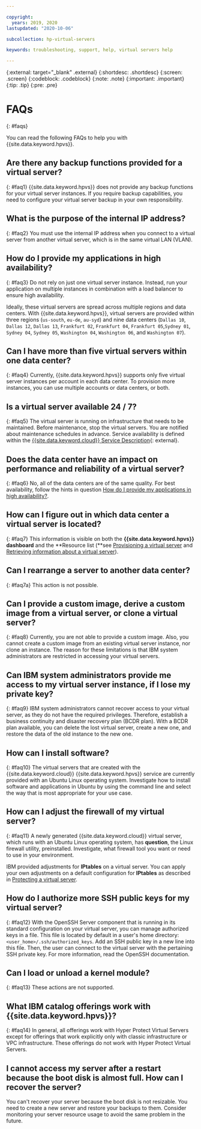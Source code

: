 ```yaml
---

copyright:
  years: 2019, 2020
lastupdated: "2020-10-06"

subcollection: hp-virtual-servers

keywords: troubleshooting, support, help, virtual servers help

---
```


{:external: target="_blank" .external}
{:shortdesc: .shortdesc}
{:screen: .screen}
{:codeblock: .codeblock}
{:note: .note}
{:important: .important}
{:tip: .tip}
{:pre: .pre}

# FAQs
{: #faqs}

You can read the following FAQs to help you with {{site.data.keyword.hpvs}}.

## Are there any backup functions provided for a virtual server?
{: #faq1}
{{site.data.keyword.hpvs}} does not provide any backup functions for your virtual server instances. If you require backup capabilities, you need to configure your virtual server backup in your own responsibility.

## What is the purpose of the internal IP address?
{: #faq2}
You must use the internal IP address when you connect to a virtual server from another virtual server, which is in the same virtual LAN (VLAN).

## How do I provide my applications in high availability?
{: #faq3}
Do not rely on just one virtual server instance. Instead, run your application on multiple instances in combination with a load balancer to ensure high availability.

Ideally, these virtual servers are spread across multiple regions and data centers. With {{site.data.keyword.hpvs}}, virtual servers are provided within three regions (`us-south`, `eu-de`, `au-syd`) and nine data centers (`Dallas 10`, `Dallas 12`, `Dallas 13`, `Frankfurt 02`, `Frankfurt 04`, `Frankfurt 05`,`Sydney 01`, `Sydney 04`, `Sydney 05`, `Washington 04`, `Washington 06`, and `Washington 07`).

## Can I have more than five virtual servers within one data center?
{: #faq4}
Currently, {{site.data.keyword.hpvs}} supports only five virtual server instances per account in each data center. To provision more instances, you can use multiple accounts or data centers, or both.

## Is a virtual server available 24 / 7?
{: #faq5}
The virtual server is running on infrastructure that needs to be maintained. Before maintenance, stop the virtual servers. You are notified about
maintenance schedules in advance. Service availability is defined within the [{{site.data.keyword.cloud}} Service Description](https://www-03.ibm.com/software/sla/sladb.nsf/pdf/6605-17/$file/i126-6605-17_06-2019_en_US.pdf){: external}.

## Does the data center have an impact on performance and reliability of a virtual server?
{: #faq6}
No, all of the data centers are of the same quality. For best availability, follow the hints in question [How do I provide my applications in high availability?](/docs/services/hp-virtual-servers?topic=hp-virtual-servers-faqs#faq3).

## How can I figure out in which data center a virtual server is located?    
{: #faq7}
This information is visible on both the **{{site.data.keyword.hpvs}} dashboard** and the **Resource list (**see [Provisioning a virtual server](/docs/services/hp-virtual-servers?topic=hp-virtual-servers-provision) and [Retrieving information about a virtual server](/docs/services/hp-virtual-servers?topic=hp-virtual-servers-retrieve-info-vs)).

## Can I rearrange a server to another data center?    
{: #faq7a}
This action is not possible.  

## Can I provide a custom image, derive a custom image from a virtual server, or clone a virtual server?
{: #faq8}
Currently, you are not able to provide a custom image. Also, you cannot create a custom image from an existing virtual server instance, nor clone an instance.
The reason for these limitations is that IBM system administrators are restricted in accessing your virtual servers.

## Can IBM system administrators provide me access to my virtual server instance, if I lose my private key?
{: #faq9}
IBM system administrators cannot recover access to your virtual server, as they do not have the required privileges. Therefore, establish a business continuity and disaster recovery plan (BCDR plan). With a BCDR plan available, you can delete the lost virtual server, create a new one, and restore the data of the old instance to the new one.

## How can I install software?
{: #faq10}
The virtual servers that are created with the {{site.data.keyword.cloud}} {{site.data.keyword.hpvs}} service are currently provided with an Ubuntu Linux operating system. Investigate how to install software and applications in Ubuntu by using the command line and select the way that is most appropriate for your use case.

## How can I adjust the firewall of my virtual server?
{: #faq11}
A newly generated {{site.data.keyword.cloud}} virtual server, which runs with an Ubuntu Linux operating system, has **question**, the Linux firewall utility, preinstalled. Investigate, what firewall tool you want or need to use in your environment.

IBM provided adjustments for **IPtables** on a virtual server.
You can apply your own adjustments on a default configuration for **IPtables** as described in
[Protecting a virtual server](/docs/services/hp-virtual-servers?topic=hp-virtual-servers-protect_vs).

## How do I authorize more SSH public keys for my virtual server?
{: #faq12}
With the OpenSSH Server component that is running in its standard configuration on your virtual server, you can manage authorized keys in a file. This file is located by default in a user's home directory:
`<user_home>/.ssh/authorized_keys`. Add an SSH public key in a new line into this file. Then, the user can connect to the virtual server with the pertaining SSH private key. For more information, read the OpenSSH documentation.

## Can I load or unload a kernel module?
{: #faq13}
These actions are not supported.

## What IBM catalog offerings work with {{site.data.keyword.hpvs}}?
{: #faq14}
In general, all offerings work with Hyper Protect Virtual Servers except for offerings that work explicitly only with classic infrastructure or VPC infrastructure. These offerings do not work with Hyper Protect Virtual Servers.

## I cannot access my server after a restart because the boot disk is almost full. How can I recover the server?
You can't recover your server because the boot disk is not resizable. You need to create a new server and restore your backups to them. Consider monitoring your server resource usage to avoid the same problem in the future.

